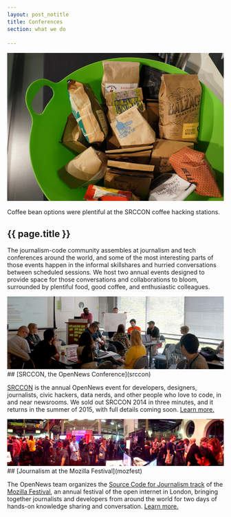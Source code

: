 ```yaml
---
layout: post_notitle
title: Conferences
section: what we do

---
```

<img src="/media/img/srcconcoffee.jpg" class="topline">
<p class="caption">Coffee bean options were plentiful at the SRCCON coffee hacking stations.</p>

<h2>{{ page.title }}</h2>
<p class="bodybig">The journalism-code community assembles at journalism and tech conferences around the world, and some of the most interesting parts of those events happen in the informal skillshares and hurried conversations between scheduled sessions. We host two annual events designed to provide space for those conversations and collaborations to bloom, surrounded by plentiful food, good coffee, and enthusiastic colleagues.</p>

<img src="/media/img/srcconjeremy.jpg" class="topline section">
## [SRCCON, the OpenNews Conference](srccon)

[SRCCON](srccon)  is the annual OpenNews event for developers, designers, journalists, civic hackers, data nerds, and other people who love to code, in and near newsrooms. We sold out SRCCON 2014 in three minutes, and it returns in the summer of 2015, with full details coming soon. [Learn more.](srccon)

<img src="/media/img/mozfestpano.jpg" class="topline section">
## [Journalism at the Mozilla Festival](mozfest)

The OpenNews team organizes the [Source Code for Journalism track](mozfest)  of the [Mozilla Festival](http://2014.mozillafestival.org/), an annual festival of the open internet in London, bringing together journalists and developers from around the world for two days of hands-on knowledge sharing and conversation. [Learn more.](mozfest)
